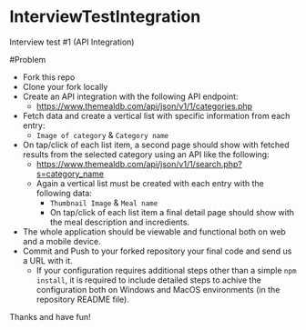 # InterviewTestIntegration
Interview test #1 (API Integration)

#Problem

- Fork this repo
- Clone your fork locally
- Create an API integration with the following API endpoint:
  - https://www.themealdb.com/api/json/v1/1/categories.php
- Fetch data and create a vertical list with specific information from each entry:
  - `Image of category` & `Category name`
- On tap/click of each list item, a second page should show with fetched results from the selected category using an API like the following:
  - https://www.themealdb.com/api/json/v1/1/search.php?s=category_name
  - Again a vertical list must be created with each entry with the following data:
    - `Thumbnail Image` & `Meal name`
    - On tap/click of each list item a final detail page should show with the meal description and incredients.
- The whole application should be viewable and functional both on web and a mobile device.
- Commit and Push to your forked repository your final code and send us a URL with it.
  - If your configuration requires additional steps other than a simple `npm install`, it is required to include detailed steps to achive the configuration both on Windows and MacOS environments (in the repository README file).


Thanks and have fun!
